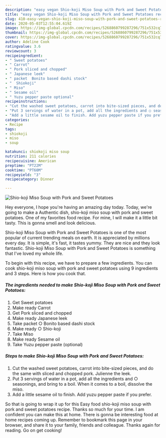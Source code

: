 ```yaml
---
description: "easy vegan Shio-koji Miso Soup with Pork and Sweet Potatoes recipes | how to make homemade Shio-koji Miso Soup with Pork and Sweet Potatoes"
title: "easy vegan Shio-koji Miso Soup with Pork and Sweet Potatoes recipes | how to make homemade Shio-koji Miso Soup with Pork and Sweet Potatoes"
slug: 410-easy-vegan-shio-koji-miso-soup-with-pork-and-sweet-potatoes-recipes-how-to-make-homemade-shio-koji-miso-soup-with-pork-and-sweet-potatoes
date: 2020-05-03T12:55:04.619Z
image: https://img-global.cpcdn.com/recipes/5268860799287296/751x532cq70/shio-koji-miso-soup-with-pork-and-sweet-potatoes-recipe-main-photo.jpg
thumbnail: https://img-global.cpcdn.com/recipes/5268860799287296/751x532cq70/shio-koji-miso-soup-with-pork-and-sweet-potatoes-recipe-main-photo.jpg
cover: https://img-global.cpcdn.com/recipes/5268860799287296/751x532cq70/shio-koji-miso-soup-with-pork-and-sweet-potatoes-recipe-main-photo.jpg
author: Adeline Cook
ratingvalue: 3.6
reviewcount: 3
recipeingredient:
- " Sweet potatoes"
- " Carrot"
- " Pork sliced and chopped"
- " Japanese leek"
- " packet  Bonito based dashi stock"
- "  Shiokoji"
- " Miso"
- " Sesame oil"
- " Yuzu pepper paste optional"
recipeinstructions:
- "Cut the washed sweet potatoes, carrot into bite-sized pieces, and do the same with sliced and chopped pork. Julienne the leek."
- "Put 3 servings of water in a pot, add all the ingredients and ○ seasonings, and bring to a boil. When it comes to a boil, dissolve the miso."
- "Add a little sesame oil to finish. Add yuzu pepper paste if you prefer."
categories:
- Recipe
tags:
- shiokoji
- miso
- soup

katakunci: shiokoji miso soup 
nutrition: 211 calories
recipecuisine: American
preptime: "PT22M"
cooktime: "PT60M"
recipeyield: "3"
recipecategory: Dinner

---
```



![Shio-koji Miso Soup with Pork and Sweet Potatoes](https://img-global.cpcdn.com/recipes/5268860799287296/751x532cq70/shio-koji-miso-soup-with-pork-and-sweet-potatoes-recipe-main-photo.jpg)

Hey everyone, I hope you're having an amazing day today. Today, we're going to make a Authentic dish, shio-koji miso soup with pork and sweet potatoes. One of my favorites food recipe. For mine, I will make it a little bit tasty. This is gonna smell and look delicious.



Shio-koji Miso Soup with Pork and Sweet Potatoes is one of the most popular of current trending meals on earth. It is appreciated by millions every day. It is simple, it's fast, it tastes yummy. They are nice and they look fantastic. Shio-koji Miso Soup with Pork and Sweet Potatoes is something that I've loved my whole life.


To begin with this recipe, we have to prepare a few ingredients. You can cook shio-koji miso soup with pork and sweet potatoes using 9 ingredients and 3 steps. Here is how you cook that.

<!--inarticleads1-->

##### The ingredients needed to make Shio-koji Miso Soup with Pork and Sweet Potatoes:

1. Get  Sweet potatoes
1. Make ready  Carrot
1. Get  Pork sliced and chopped
1. Make ready  Japanese leek
1. Take  packet ○ Bonito based dashi stock
1. Make ready  ○ Shio-koji
1. Take  Miso
1. Make ready  Sesame oil
1. Take  Yuzu pepper paste (optional)




<!--inarticleads2-->

##### Steps to make Shio-koji Miso Soup with Pork and Sweet Potatoes:

1. Cut the washed sweet potatoes, carrot into bite-sized pieces, and do the same with sliced and chopped pork. Julienne the leek.
1. Put 3 servings of water in a pot, add all the ingredients and ○ seasonings, and bring to a boil. When it comes to a boil, dissolve the miso.
1. Add a little sesame oil to finish. Add yuzu pepper paste if you prefer.




So that is going to wrap it up for this Easy food shio-koji miso soup with pork and sweet potatoes recipe. Thanks so much for your time. I am confident you can make this at home. There is gonna be interesting food at home recipes coming up. Remember to bookmark this page in your browser, and share it to your family, friends and colleague. Thanks again for reading. Go on get cooking!

